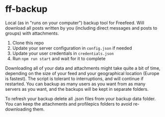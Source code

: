 # ff-backup

Local (as in "runs on your computer") backup tool for Freefeed. Will download all posts written by you (including direct messages and posts to groups) with attachments.

1. Clone this repo
1. Update your server configuration in `config.json` if needed
1. Update your user credentials in `credentials.json`
1. Run `npm run start` and wait for it to complete

Downloading all of your data and attachments might take quite a bit of time, depending on the size of your feed and your geographical location (Europe is fastest). The script is tolerant to interruptions, and will continue if restarted. You can backup as many users as you want from as many servers as you want, and the backups will be kept in separate folders.

To refresh your backup delete all .json files from your backup data folder. You can keep the attachments and profilepics folders to avoid re-downloading them.
